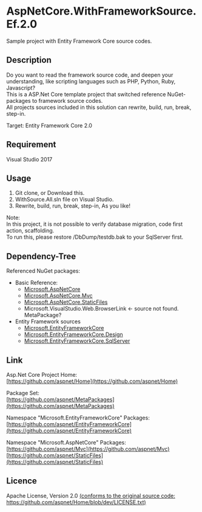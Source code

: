 AspNetCore.WithFrameworkSource.Ef.2.0
====

Sample project with Entity Framework Core source codes.

## Description
Do you want to read the framework source code, and deepen your understanding, like scripting languages such as PHP, Python, Ruby, Javascript?  
This is a ASP.Net Core template project that switched reference NuGet-packages to framework source codes.  
All projects sources included in this solution can rewrite, build, run, break, step-in.

Target: Entity Framework Core 2.0  

## Requirement
Visual Studio 2017
  

## Usage
1. Git clone, or Download this.  
2. WithSource.All.sln file on Visual Studio.
3. Rewrite, build, run, break, step-in, As you like!

Note:  
In this project, it is not possible to verify database migration, code first action, scaffolding.  
To run this, please restore /DbDump/testdb.bak to your SqlServer first.  


## Dependency-Tree  
Referenced NuGet packages:
   
- Basic Reference:
  + [Microsoft.AspNetCore](https://github.com/aspnet/MetaPackages/tree/rel/2.0.0/src/Microsoft.AspNetCore)
  + [Microsoft.AspNetCore.Mvc](https://github.com/aspnet/Mvc/tree/rel/2.0.0)
  + [Microsoft.AspNetCore.StaticFiles](https://github.com/aspnet/StaticFiles/tree/rel/2.0.0)  
  + Microsoft.VisualStudio.Web.BrowserLink <- source not found. MetaPackage?
- Entity Framework sources
  + [Microsoft.EntityFrameworkCore](https://github.com/aspnet/EntityFrameworkCore/tree/rel/2.0.0/src/EFCore)
  + [Microsoft.EntityFrameworkCore.Design](https://github.com/aspnet/EntityFrameworkCore/tree/rel/2.0.0/src/EFCore.Design)
  + [Microsoft.EntityFrameworkCore.SqlServer](https://github.com/aspnet/EntityFrameworkCore/tree/rel/2.0.0/src/EFCore.SqlServer)
    
  
## Link
Asp.Net Core Project Home:  
[https://github.com/aspnet/Home](https://github.com/aspnet/Home)  
  
Package Set:  
[https://github.com/aspnet/MetaPackages](https://github.com/aspnet/MetaPackages)  
  
Namespace "Microsoft.EntityFrameworkCore" Packages:  
[https://github.com/aspnet/EntityFrameworkCore](https://github.com/aspnet/EntityFrameworkCore)  
  
Namespace "Microsoft.AspNetCore" Packages:   
[https://github.com/aspnet/Mvc](https://github.com/aspnet/Mvc)  
[https://github.com/aspnet/StaticFiles](https://github.com/aspnet/StaticFiles)  
   

## Licence
Apache License, Version 2.0 [(conforms to the original source code: https://github.com/aspnet/Home/blob/dev/LICENSE.txt)](https://github.com/aspnet/Home/blob/dev/LICENSE.txt)



